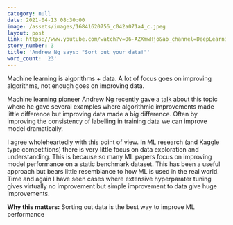 ```yaml
---
category: null
date: 2021-04-13 08:30:00
image: /assets/images/16841620756_c042a071a4_c.jpeg
layout: post
link: https://www.youtube.com/watch?v=06-AZXmwHjo&ab_channel=DeepLearningAI
story_number: 3
title: 'Andrew Ng says: "Sort out your data!"'
word_count: '23'
---
```


Machine learning is algorithms + data. A lot of focus goes on improving algorithms, not enough goes on improving data.

Machine learning pioneer Andrew Ng recently gave a [talk](https://www.youtube.com/watch?v=06-AZXmwHjo&ab_channel=DeepLearningAI) about this topic where he  gave several examples where algorithmic improvements made little difference but improving data made a big difference. Often by improving the consistency of labelling in training data we can improve model dramatically.

I agree wholeheartedly with this point of view. In ML research (and Kaggle type competitions) there is very little focus on data exploration and understanding. This is because so many ML papers focus on improving model performance on a static benchmark dataset. This has been a useful approach but bears little resemblance to how ML is used in the real world. Time and again I have seen cases where extensive hyperparater tuning gives virtually no improvement but simple improvement to data give huge improvements. 

**Why this matters:** Sorting out data is the best way to improve ML performance

